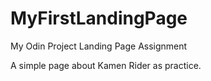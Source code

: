 # MyFirstLandingPage
My Odin Project Landing Page Assignment

A simple page about Kamen Rider as practice.